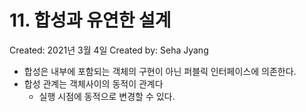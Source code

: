 # 11. 합성과 유연한 설계

Created: 2021년 3월 4일
Created by: Seha Jyang

- 합성은 내부에 포함되는 객체의 구현이 아닌 퍼블릭 인터페이스에 의존한다.
- 합성 관계는 객체사이의 동적이 관계다
    - 실행 시점에 동적으로 변경할 수 있다.